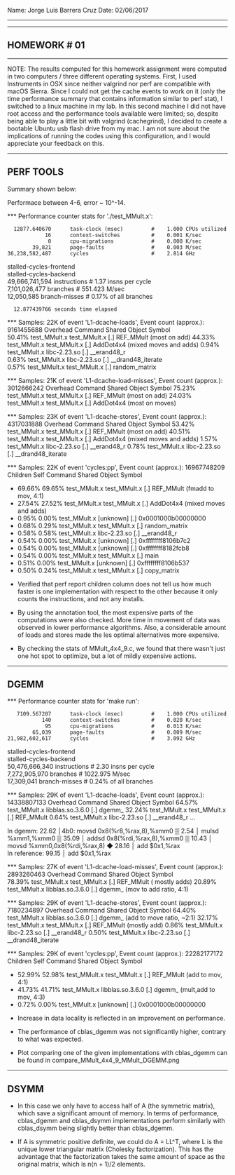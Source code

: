 Name: Jorge Luis Barrera Cruz
Date: 02/06/2017

--------------
--------------
HOMEWORK # 01
--------------
--------------

NOTE: The results computed for this homework assignment were computed in two computers / three different operating systems. First, I used Instruments in OSX since neither valgrind nor perf are compatible with macOS Sierra. Since I could not get the cache events to work on it (only the time performance summary that contains information similar to perf stat), I switched to a linux machine in my lab. In this second machine I did not have root access and the performance tools available were limited; so, despite being able to play a little bit with valgrind (cachegrind), I decided to create a bootable Ubuntu usb flash drive from my mac. I am not sure about the implications of running the codes using this configuration, and I would appreciate your feedback on this.

----------
PERF TOOLS
----------

Summary shown below:

Performace between 4-6, error ~ 10^-14.

*** Performance counter stats for './test_MMult.x':

      12877.640670      task-clock (msec)         #    1.000 CPUs utilized          
                16      context-switches          #    0.001 K/sec                  
                 0      cpu-migrations            #    0.000 K/sec                  
            39,821      page-faults               #    0.003 M/sec                  
    36,238,582,487      cycles                    #    2.814 GHz                    
   <not supported>      stalled-cycles-frontend  
   <not supported>      stalled-cycles-backend   
    49,666,741,594      instructions              #    1.37  insns per cycle        
     7,101,026,477      branches                  #  551.423 M/sec                  
        12,050,585      branch-misses             #    0.17% of all branches        

      12.877439766 seconds time elapsed

*** Samples: 22K of event 'L1-dcache-loads', Event count (approx.): 9161455688
Overhead  Command       Shared Object            Symbol                                  
  50.41%  test_MMult.x  test_MMult.x             [.] REF_MMult  (most on add) 
  44.33%  test_MMult.x  test_MMult.x             [.] AddDot4x4  (mixed moves and adds) 
   0.94%  test_MMult.x  libc-2.23.so             [.] __erand48_r                         
   0.63%  test_MMult.x  libc-2.23.so             [.] __drand48_iterate                   
   0.57%  test_MMult.x  test_MMult.x             [.] random_matrix 

*** Samples: 21K of event 'L1-dcache-load-misses', Event count (approx.): 3012666242
Overhead  Command       Shared Object            Symbol
  75.23%  test_MMult.x  test_MMult.x             [.] REF_MMult (most on add)
  24.03%  test_MMult.x  test_MMult.x             [.] AddDot4x4 (most on moves)

*** Samples: 23K of event 'L1-dcache-stores', Event count (approx.): 4317031888
Overhead  Command       Shared Object            Symbol
  53.42%  test_MMult.x  test_MMult.x             [.] REF_MMult (most on add) 
  40.51%  test_MMult.x  test_MMult.x             [.] AddDot4x4 (mixed moves and adds)
   1.57%  test_MMult.x  libc-2.23.so             [.] __erand48_r
   0.78%  test_MMult.x  libc-2.23.so             [.] __drand48_iterate

*** Samples: 22K of event 'cycles:pp', Event count (approx.): 16967748209
  Children      Self  Command       Shared Object     Symbol                             
+   69.66%    69.65%  test_MMult.x  test_MMult.x      [.] REF_MMult (fmadd to mov, 4:1)
+   27.54%    27.52%  test_MMult.x  test_MMult.x      [.] AddDot4x4 (mixed moves and adds)
+    0.95%     0.00%  test_MMult.x  [unknown]         [.] 0x0001000b00000000             
+    0.68%     0.29%  test_MMult.x  test_MMult.x      [.] random_matrix                  
+    0.58%     0.58%  test_MMult.x  libc-2.23.so      [.] __erand48_r                    
+    0.54%     0.00%  test_MMult.x  [unknown]         [.] 0xffffffff8106b7c2             
+    0.54%     0.00%  test_MMult.x  [unknown]         [.] 0xffffffff8182fcb8             
+    0.54%     0.00%  test_MMult.x  test_MMult.x      [.] main                           
+    0.51%     0.00%  test_MMult.x  [unknown]         [.] 0xffffffff8106b537             
+    0.50%     0.24%  test_MMult.x  test_MMult.x      [.] copy_matrix

- Verified that perf report children column does not tell us how much faster is one implementation with respect to the other because it only counts the instructions, and not any installs.

- By using the annotation tool, the most expensive parts of the computations were also checked. More time in movement of data was observed in lower performance algorithms. Also, a considerable amount of loads and stores made the les optimal alternatives more expensive.

- By checking the stats of MMult_4x4_9.c, we found that there wasn't just one hot spot to optimize, but a lot of mildly expensive actions.

------
DGEMM
------

*** Performance counter stats for 'make run':

       7109.567207      task-clock (msec)         #    1.000 CPUs utilized          
               140      context-switches          #    0.020 K/sec                  
                95      cpu-migrations            #    0.013 K/sec                  
            65,039      page-faults               #    0.009 M/sec                  
    21,982,602,617      cycles                    #    3.092 GHz                    
   <not supported>      stalled-cycles-frontend  
   <not supported>      stalled-cycles-backend   
    50,476,666,340      instructions              #    2.30  insns per cycle        
     7,272,905,970      branches                  # 1022.975 M/sec                  
        17,309,041      branch-misses             #    0.24% of all branches  

	
*** Samples: 29K of event 'L1-dcache-loads', Event count (approx.): 14338807133
Overhead  Command       Shared Object            Symbol
  64.57%  test_MMult.x  libblas.so.3.6.0         [.] dgemm_
  32.24%  test_MMult.x  test_MMult.x             [.] REF_MMult
   0.64%  test_MMult.x  libc-2.23.so             [.] __erand48_r
...

In dgemm: 
 22.62 │4b0:   movsd  0x8(%r8,%rax,8),%xmm0                                              ▒
  2.54 │       mulsd  %xmm1,%xmm0                                                        ▒
 35.09 │       addsd  0x8(%rdi,%rax,8),%xmm0                                             ▒
 10.43 │       movsd  %xmm0,0x8(%rdi,%rax,8)                                             ◆
 28.16 │       add    $0x1,%rax  
In reference:
 99.15 │      add    $0x1,%rax


*** Samples: 27K of event 'L1-dcache-load-misses', Event count (approx.): 2893260463
Overhead  Command       Shared Object            Symbol                                  
  78.39%  test_MMult.x  test_MMult.x             [.] REF_MMult ( mostly adds) 
  20.89%  test_MMult.x  libblas.so.3.6.0         [.] dgemm_  (mov to add ratio, 4:1)


*** Samples: 29K of event 'L1-dcache-stores', Event count (approx.): 7180234897
Overhead  Command       Shared Object            Symbol
  64.40%  test_MMult.x  libblas.so.3.6.0         [.] dgemm_  (add to move ratio, ~2:1)
  32.17%  test_MMult.x  test_MMult.x             [.] REF_MMult (mostly add)
   0.86%  test_MMult.x  libc-2.23.so             [.] __erand48_r
   0.50%  test_MMult.x  libc-2.23.so             [.] __drand48_iterate

*** Samples: 29K of event 'cycles:pp', Event count (approx.): 22282177172
  Children      Self  Command       Shared Object            Symbol   
+   52.99%    52.98%  test_MMult.x  test_MMult.x             [.] REF_MMult (add to mov, 4:1)
+   41.73%    41.71%  test_MMult.x  libblas.so.3.6.0         [.] dgemm_    (mult,add to mov, 4:3)
+    0.72%     0.00%  test_MMult.x  [unknown]                [.] 0x0001000b00000000   


- Increase in data locality is reflected in an improvement on performance.

- The performance of cblas_dgemm was not significantly higher, contrary to what was expected. 

- Plot comparing one of the given implementations with cblas_dgemm can be found in compare_MMult_4x4_9_MMult_DGEMM.png

------
DSYMM
------

- In this case we only have to access half of A (the symmetric matrix), which save a significant amount of memory. In terms of performance, cblas_dgemm and cblas_dsymm implementations perform similarly with cblas_dsymm being slightly better than cblas_dgemm. 

- If A is symmetric positive definite, we could do A = LL^T, where L is the unique lower triangular matrix (Cholesky factorization). This has the advantage that the factorization takes the same amount of space as the original matrix, which is n(n + 1)/2 elements. 
